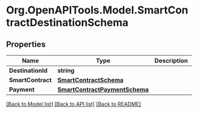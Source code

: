 
# Org.OpenAPITools.Model.SmartContractDestinationSchema

## Properties

Name | Type | Description | Notes
------------ | ------------- | ------------- | -------------
**DestinationId** | **string** |  | [optional] 
**SmartContract** | [**SmartContractSchema**](SmartContractSchema.md) |  | [optional] 
**Payment** | [**SmartContractPaymentSchema**](SmartContractPaymentSchema.md) |  | [optional] 

[[Back to Model list]](../README.md#documentation-for-models)
[[Back to API list]](../README.md#documentation-for-api-endpoints)
[[Back to README]](../README.md)

